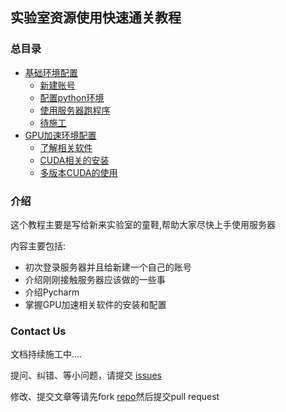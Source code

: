 ## 实验室资源使用快速通关教程

### 总目录

* [基础环境配置](doc/part1/README.md)
  * [新建账号](doc/part1/page1-1.md)
  * [配置python环境](doc/part1/page1-2.md)
  * [使用服务器跑程序](doc/part1/page1-3.md)
  * [待施工](doc/part1/page1-4.md)
* [GPU加速环境配置](doc/part2/README.md)
  * [了解相关软件](page2-1.md)
  * [CUDA相关的安装](page2-2.md)
  * [多版本CUDA的使用](page2-3.md)


### 介绍

这个教程主要是写给新来实验室的童鞋,帮助大家尽快上手使用服务器

内容主要包括:

- 初次登录服务器并且给新建一个自己的账号
- 介绍刚刚接触服务器应该做的一些事
- 介绍Pycharm
- 掌握GPU加速相关软件的安装和配置

### Contact Us

文档持续施工中....  

提问、纠错、等小问题，请提交 [issues](https://github.com/mingxiansen/gitbook/issues)

修改、提交文章等请先fork [repo](https://github.com/mingxiansen/gitbook)然后提交pull request
